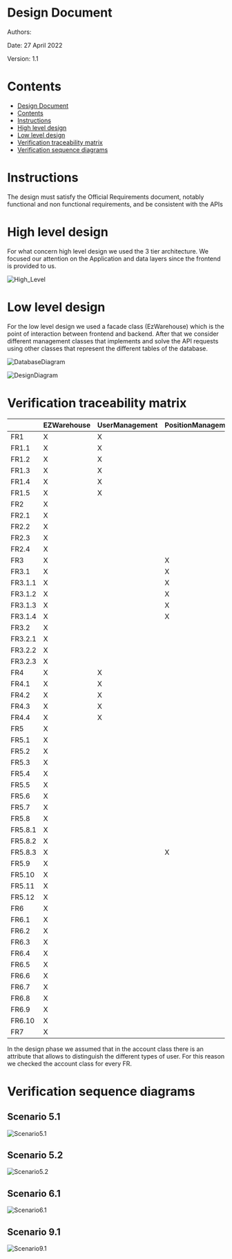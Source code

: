 # Design Document 


Authors: 

Date: 27 April 2022

Version: 1.1


# Contents

- [Design Document](#design-document)
- [Contents](#contents)
- [Instructions](#instructions)
- [High level design](#high-level-design)
- [Low level design](#low-level-design)
- [Verification traceability matrix](#verification-traceability-matrix)
- [Verification sequence diagrams](#verification-sequence-diagrams)

# Instructions

The design must satisfy the Official Requirements document, notably functional and non functional requirements, and be consistent with the APIs

# High level design 


For what concern high level design we used the 3 tier architecture. We focused our attention on the Application and data layers since the frontend is provided to us.


![High_Level](./DesignDiagrams/HighLevel.jpg)



# Low level design


For the low level design we used a facade class (EzWarehouse) which is the point of interaction between frontend and backend. After that we consider different management classes that implements and solve the API requests using other classes that represent the different tables of the database.

![DatabaseDiagram](./DesignDiagrams/DatabaseDiagram.jpg)

![DesignDiagram](./DesignDiagrams/DesignDiagram.jpg)




# Verification traceability matrix


||EZWarehouse| UserManagement | PositionManagement | SKUItemManagement  | ReturnOrderManagement | RestockOrderManagement | ItemManagement | InternalOrderManagement | SKUManagement | TestManagement | Account | Position | ReturnOrder | RestockOrder | SKUItem  | TransportNote | Item | InternalOrder | SKU | TestDescriptor | TestResult |
| --- |:---|:---|:---|:---|:---|:---|:---|:---|:---|:---|:---|:---|:---|:---|:---|:---|:---|:---|:---|:---|:---|
|FR1     |X|X| | | | | | | | |X| | | | | | | | | | |
|FR1.1   |X|X| | | | | | | | |X| | | | | | | | | | |
|FR1.2   |X|X| | | | | | | | |X| | | | | | | | | | |
|FR1.3   |X|X| | | | | | | | |X| | | | | | | | | | |
|FR1.4   |X|X| | | | | | | | |X| | | | | | | | | | |
|FR1.5   |X|X| | | | | | | | |X| | | | | | | | | | |
|FR2     |X| | | | | | | |X| |X| | | | | | | |X| | | 
|FR2.1   |X| | | | | | | |X| |X| | | | | | | |X| | | 
|FR2.2   |X| | | | | | | |X| |X| | | | | | | | | | | 
|FR2.3   |X| | | | | | | |X| |X| | | | | | | | | | | 
|FR2.4   |X| | | | | | | |X| |X| | | | | | | | | | | 
|FR3     |X| |X| | | | | | | |X|X| | | | | | | |X|X| 
|FR3.1   |X| |X| | | | | | | |X|X| | | | | | | | | | 
|FR3.1.1 |X| |X| | | | | | | |X|X| | | | | | | | | | 
|FR3.1.2 |X| |X| | | | | | | |X|X| | | | | | | | | | 
|FR3.1.3 |X| |X| | | | | | | |X| | | | | | | | | | | 
|FR3.1.4 |X| |X| | | | | | | |X|X| | | | | | | | | | 
|FR3.2   |X| | | | | | | | |X|X| | | | | | | | |X|X|
|FR3.2.1 |X| | | | | | | | |X|X| | | | | | | | |X|X|
|FR3.2.2 |X| | | | | | | | |X|X| | | | | | | | |X|X|
|FR3.2.3 |X| | | | | | | | |X|X| | | | | | | | |X|X|
|FR4     |X|X| | | | | | | | |X| | | | | | | | | | |
|FR4.1   |X|X| | | | | | | | |X| | | | | | | | | | |
|FR4.2   |X|X| | | | | | | | |X| | | | | | | | | | |
|FR4.3   |X|X| | | | | | | | |X| | | | | | | | | | |
|FR4.4   |X|X| | | | | | | | |X| | | | | | | | | | |
|FR5     |X| | |X|X|X| | | | |X| |X|X|X| | | |X| |X|
|FR5.1   |X| | | | |X| | | | |X| | |X|X| | | |X| | |
|FR5.2   |X| | | | |X| | | | |X| | |X|X| | | |X| | |
|FR5.3   |X| | | | |X| | | | |X| | |X|X| | | |X| | |
|FR5.4   |X| | | | |X| | | | |X| | |X|X| | | |X| | |
|FR5.5   |X| | | | |X| | | | |X| | |X|X| | | |X| | |
|FR5.6   |X| | | | |X| | | | |X| | |X|X| | | |X| | |
|FR5.7   |X| | | | |X| | | | |X| | |X|X| | | |X| | |
|FR5.8   |X| | |X| |X| | | | |X| | |X|X| | | |X| |X|
|FR5.8.1 |X| | |X| |X| | | | |X| | |X|X| | | |X| | |
|FR5.8.2 |X| | | | |X| | | | |X| | |X|X| | | |X| |X|
|FR5.8.3 |X| |X| | |X| | | | |X|X| |X|X| | | |X| | |
|FR5.9   |X| | | |X|X| | | | |X| |X|X|X| | | |X| | |
|FR5.10  |X| | | |X|X| | | | |X| |X|X|X| | | |X| | |
|FR5.11  |X| | | |X|X| | | | |X| |X|X|X| | | |X| | |
|FR5.12  |X| | | |X|X| | | | |X| |X|X|X| | | |X| | |
|FR6     |X| | | | | | |X| | |X| | | |X| | |X|X| | |
|FR6.1   |X| | | | | | |X| | |X| | | |X| | |X|X| | |
|FR6.2   |X| | | | | | |X| | |X| | | |X| | |X|X| | |
|FR6.3   |X| | | | | | |X| | |X| | | |X| | |X|X| | |
|FR6.4   |X| | | | | | |X| | |X| | | |X| | |X|X| | |
|FR6.5   |X| | | | | | |X| | |X| | | |X| | |X|X| | |
|FR6.6   |X| | | | | | |X| | |X| | | |X| | |X|X| | |
|FR6.7   |X| | | | | | |X| | |X| | | |X| | |X|X| | |
|FR6.8   |X| | | | | | |X| | |X| | | |X| | |X|X| | |
|FR6.9   |X| | | | | | |X| | |X| | | |X| | |X|X| | |
|FR6.10  |X| | | | | | |X| | |X| | | |X| | |X|X| | |
|FR7     |X| | | | | |X| | | |X| | | | | |X| |X| | |

In the design phase we assumed that in the account class there is an attribute that allows to distinguish the different types of user. For this reason we checked the account class for every FR.


# Verification sequence diagrams 


## Scenario 5.1

![Scenario5.1](./DesignDiagrams/Scenario5-1.jpg)

## Scenario 5.2

![Scenario5.2](./DesignDiagrams/Scenario5-2.jpg)

## Scenario 6.1

![Scenario6.1](./DesignDiagrams/scenario6-1.png)

## Scenario 9.1

![Scenario9.1](./DesignDiagrams/scenario9-1.png)